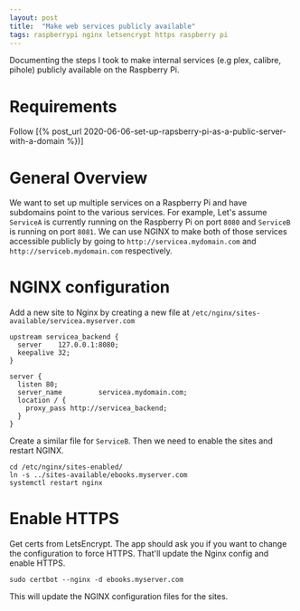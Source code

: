 ```yaml
---
layout: post 
title:  "Make web services publicly available"
tags: raspberrypi nginx letsencrypt https raspberry pi
---
```


Documenting the steps I took to make internal services (e.g plex, calibre, pihole) publicly
available on the Raspberry Pi.

# Requirements
Follow [{% post_url 2020-06-06-set-up-rapsberry-pi-as-a-public-server-with-a-domain %})]  

# General Overview
We want to set up multiple services on a Raspberry Pi and have subdomains point to the various
services. For example, Let's assume `ServiceA` is currently running on the Raspberry Pi on port `8080`
and `ServiceB` is running on port `8081`. We can use NGINX to make both of those services accessible
publicly by going to `http://servicea.mydomain.com` and `http://serviceb.mydomain.com` respectively.

# NGINX configuration

Add a new site to Nginx by creating a new file at `/etc/nginx/sites-available/servicea.myserver.com`
```
upstream servicea_backend {
  server    127.0.0.1:8080;
  keepalive 32;
}

server {
  listen 80;
  server_name         servicea.mydomain.com;
  location / {
    proxy_pass http://servicea_backend;
  }
}
```

Create a similar file for `ServiceB`. Then we need to enable the sites and restart NGINX.
```
cd /etc/nginx/sites-enabled/
ln -s ../sites-available/ebooks.myserver.com
systemctl restart nginx
```

# Enable HTTPS
Get certs from LetsEncrypt. The app should ask you if you want to change the configuration to force
HTTPS. That'll update the Nginx config and enable HTTPS.
```
sudo certbot --nginx -d ebooks.myserver.com
```
This will update the NGINX configuration files for the sites.
